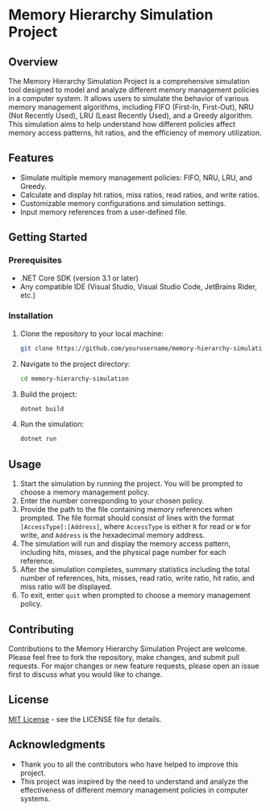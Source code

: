 # Memory Hierarchy Simulation Project

## Overview

The Memory Hierarchy Simulation Project is a comprehensive simulation tool designed to model and analyze different memory management policies in a computer system. It allows users to simulate the behavior of various memory management algorithms, including FIFO (First-In, First-Out), NRU (Not Recently Used), LRU (Least Recently Used), and a Greedy algorithm. This simulation aims to help understand how different policies affect memory access patterns, hit ratios, and the efficiency of memory utilization.

## Features

- Simulate multiple memory management policies: FIFO, NRU, LRU, and Greedy.
- Calculate and display hit ratios, miss ratios, read ratios, and write ratios.
- Customizable memory configurations and simulation settings.
- Input memory references from a user-defined file.

## Getting Started

### Prerequisites

- .NET Core SDK (version 3.1 or later)
- Any compatible IDE (Visual Studio, Visual Studio Code, JetBrains Rider, etc.)

### Installation

1. Clone the repository to your local machine:

    ```sh
    git clone https://github.com/yourusername/memory-hierarchy-simulation.git
    ```

2. Navigate to the project directory:

    ```sh
    cd memory-hierarchy-simulation
    ```

3. Build the project:

    ```sh
    dotnet build
    ```

4. Run the simulation:

    ```sh
    dotnet run
    ```

## Usage

1. Start the simulation by running the project. You will be prompted to choose a memory management policy.
2. Enter the number corresponding to your chosen policy.
3. Provide the path to the file containing memory references when prompted. The file format should consist of lines with the format `[AccessType]:[Address]`, where `AccessType` is either `R` for read or `W` for write, and `Address` is the hexadecimal memory address.
4. The simulation will run and display the memory access pattern, including hits, misses, and the physical page number for each reference.
5. After the simulation completes, summary statistics including the total number of references, hits, misses, read ratio, write ratio, hit ratio, and miss ratio will be displayed.
6. To exit, enter `quit` when prompted to choose a memory management policy.

## Contributing

Contributions to the Memory Hierarchy Simulation Project are welcome. Please feel free to fork the repository, make changes, and submit pull requests. For major changes or new feature requests, please open an issue first to discuss what you would like to change.

## License

[MIT License](LICENSE.txt) - see the LICENSE file for details.

## Acknowledgments

- Thank you to all the contributors who have helped to improve this project.
- This project was inspired by the need to understand and analyze the effectiveness of different memory management policies in computer systems.
